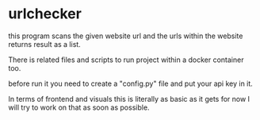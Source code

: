 # urlchecker

this program scans the given website url and the urls within the website returns result as a list.

There is related files and scripts to run project within a docker container too.

before run it you need to create a "config.py" file and put your api key in it.



In terms of frontend and visuals this is literally as basic as it gets for now I will try to work on that as soon as possible.


